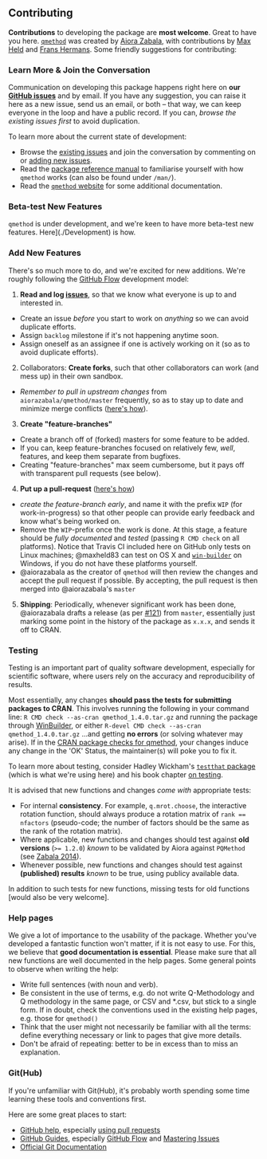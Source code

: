 ## Contributing


**Contributions** to developing the package are **most welcome**.
Great to have you here. [`qmethod`](https://github.com/aiorazabala/qmethod) was created by [Aiora Zabala](http://www.landecon.cam.ac.uk/directory/aiora-zabala), with contributions by [Max Held](http://www.maxheld.de) and [Frans Hermans](www.maxheld.de). Some friendly suggestions for contributing:

### Learn More & Join the Conversation

Communication on developing this package happens right here on **our [GitHub issues](https://github.com/aiorazabala/qmethod/issues)** and by email.
If you have any suggestion, you can raise it here as a new issue, send us an email, or both – that way, we can keep everyone in the loop and have a public record.
If you can, *browse the existing issues first* to avoid duplication.

To learn more about the current state of development:

- Browse the [existing issues](https://github.com/aiorazabala/qmethod/issues) and join the conversation by commenting on or  [adding new issues](https://github.com/aiorazabala/qmethod/issues/new).
- Read the [package reference manual](http://cran.r-project.org/web/packages/qmethod/qmethod.pdf) to familiarise yourself with how `qmethod` works (can also be found under `/man/`).
- Read the [`qmethod` website](./) for some additional documentation.


### Beta-test New Features

`qmethod` is under development, and we're keen to have more beta-test new features. Here](./Development) is how.


### Add New Features

There's so much more to do, and we're excited for new additions. We're roughly following the [GitHub Flow](https://guides.github.com/introduction/flow/) development model:

1. **Read and log [issues](https://github.com/aiorazabala/qmethod/issues)**, so that we know what everyone is up to and interested in.
  - Create an issue *before* you start to work on *anything* so we can avoid duplicate efforts.
  -  Assign `backlog` milestone if it's not happening anytime soon.
  -  Assign oneself as an assignee if one is actively working on it (so as to avoid duplicate efforts).
2. Collaborators: **Create forks**, such that other collaborators can work (and mess up) in their own sandbox.
  - *Remember to pull in upstream changes* from `aiorazabala/qmethod/master` frequently, so as to stay up to date and minimize merge conflicts ([here's how](https://help.github.com/articles/syncing-a-fork/)).
3. **Create "feature-branches"**
  - Create a branch off of (forked) masters for some feature to be added.
  - If you can, keep feature-branches focused on relatively few, *well*, features, and keep them separate from bugfixes.
  - Creating "feature-branches" max seem cumbersome, but it pays off with transparent pull requests (see below).
4. **Put up a pull-request** ([here's how](https://help.github.com/articles/using-pull-requests/))
  - *create the feature-branch early*, and name it with the prefix `WIP` (for work-in-progress) so that other people can provide early feedback and know what's being worked on.
  - Remove the `WIP`-prefix once the work is done.
    At this stage, a feature should be *fully documented* and *tested* (passing `R CMD check` on all platforms).
    Notice that Travis CI included here on GitHub only tests on Linux machines; @maxheld83 can test on OS X and [`win-builder`](http://win-builder.r-project.org/) on Windows, if you do not have these platforms yourself.
  - @aiorazabala as the creator of `qmethod` will then review the changes and accept the pull request if possible. 
  By accepting, the pull request is then merged into @aiorazabala's `master`
5. **Shipping**: Periodically, whenever significant work has been done, @aiorazabala drafts a release (as per [#121](https://github.com/aiorazabala/qmethod/issues/121)) from `master`, essentially just marking some point in the history of the package as `x.x.x`, and sends it off to CRAN.


### Testing

Testing is an important part of quality software development, especially for scientific software, where users rely on the accuracy and reproducibility of results.

Most essentially, any changes **should pass the tests for submitting packages to CRAN**. This involves running the following in your command line:
`R CMD check --as-cran qmethod_1.4.0.tar.gz`
and running the package through [WinBuilder](http://win-builder.r-project.org/), or
either `R-devel CMD check --as-cran qmethod_1.4.0.tar.gz`
...and getting **no errors** (or solving whatever may arise).
If in the [CRAN package checks for qmethod](https://cran.r-project.org/web/checks/check_results_qmethod.html), your changes induce any change in the 'OK' Status, the maintainer(s) will poke you to fix it.


To learn more about testing, consider Hadley Wickham's [`testthat` package](https://cran.r-project.org/package=testthat) (which is what we're using here) and his book chapter [on testing](http://r-pkgs.had.co.nz/tests.html).

It is advised that new functions and changes *come with* appropriate tests:

- For internal **consistency**. For example, `q.mrot.choose`, the interactive rotation function, should always produce a rotation matrix of `rank == nfactors` (pseudo-code; the number of factors should be the same as the rank of the rotation matrix).
- Where applicable, new functions and changes should test against **old versions** (`>= 1.2.0`) *known* to be validated by Aiora against `PQMethod` (see [Zabala 2014](http://journal.r-project.org/archive/2014-2/zabala.pdf)). 
- Whenever possible, new functions and changes should test against **(published) results** *known* to be true, using publicy available data.

In addition to such tests for new functions, missing tests for old functions [would also be very welcome].

### Help pages

We give a lot of importance to the usability of the package. Whether you've developed a fantastic function won't matter, if it is not easy to use. For this, we believe that **good documentation is essential**. Please make sure that all new functions are well documented in the help pages. Some general points to observe when writing the help:
- Write full sentences (with noun and verb).
- Be consistent in the use of terms, e.g. do not write Q-Methodology and Q methodology in the same page, or CSV and *.csv, but stick to a single form. If in doubt, check the conventions used in the existing help pages, e.g. those for `qmethod()`
- Think that the user might not necessarily be familiar with all the terms: define everything necessary or link to pages that give more details.
- Don't be afraid of repeating: better to be in excess than to miss an explanation.


### Git(Hub)

If you're unfamiliar with Git(Hub), it's probably worth spending some time learning these tools and conventions first.

Here are some great places to start:

- [GitHub help](https://help.github.com), especially [using pull requests](https://help.github.com/articles/using-pull-requests/)
- [GitHub Guides](https://help.github.com/articles/using-pull-requests/), especially [GitHub Flow](https://guides.github.com/introduction/flow) and [Mastering Issues](https://guides.github.com/features/issues)
- [Official Git Documentation](https://git-scm.com/doc)
